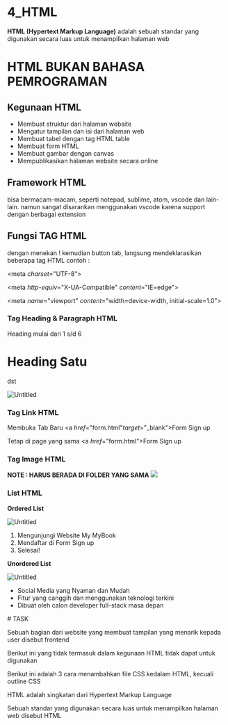 # 4_HTML

**HTML (Hypertext Markup Language)** adalah sebuah standar yang digunakan secara luas untuk menampilkan halaman web

# HTML BUKAN BAHASA PEMROGRAMAN

## Kegunaan HTML

- Membuat struktur dari halaman website
- Mengatur tampilan dan isi dari halaman web
- Membuat tabel dengan tag HTML table
- Membuat form HTML
- Membuat gambar dengan canvas
- Mempublikasikan halaman website secara online

## Framework HTML

bisa bermacam-macam, seperti notepad, sublime, atom, vscode dan lain-lain. namun sangat disarankan menggunakan vscode karena support dengan berbagai extension

## Fungsi TAG HTML

dengan menekan ! kemudian button tab, langsung mendeklarasikan beberapa tag HTML
contoh :

<!DOCTYPE *html*>

<html *lang*="en">

<head>

<meta *charset*="UTF-8">

<meta *http-equiv*="X-UA-Compatible" *content*="IE=edge">

<meta *name*="viewport" *content*="width=device-width, initial-scale=1.0">

<title>Document</title>

</head>

<body>

</body>

### Tag Heading & Paragraph HTML

Heading mulai dari 1 s/d 6

<h1>Heading Satu</h1> dst

![Untitled](https://s3-us-west-2.amazonaws.com/secure.notion-static.com/5adfe9d0-39f0-4d6f-ad4d-42c0c570fb63/Untitled.png)

### Tag Link HTML

Membuka Tab Baru
<a *href*="form.html"*target*="_blank">Form Sign up</a>

Tetap di page yang sama
<a *href*="form.html">Form Sign up</a>

### Tag Image HTML

**NOTE : HARUS BERADA DI FOLDER YANG SAMA**
<img src=”logo-alterra.png”/>

### List HTML

**Ordered List <ol></ol>**

![Untitled](https://s3-us-west-2.amazonaws.com/secure.notion-static.com/03f73e74-bb5c-4009-80a8-aa3395c60400/Untitled.png)

<ol *type*="1">

<li>Mengunjungi Website <a *href*="index.html">My MyBook</a></li>

<li>Mendaftar di <a *href*="form.html"*target*="_blank">Form Sign up</a></li>

<li>Selesai!</li>

</ol>

**Unordered List <ul></ul>**

![Untitled](https://s3-us-west-2.amazonaws.com/secure.notion-static.com/e7635f17-cb31-459a-82e9-608146842e30/Untitled.png)

<ul>
<li>Social Media yang Nyaman dan Mudah</li>
<li>Fitur yang canggih dan menggunakan teknologi terkini</li>
<li>Dibuat oleh calon developer full-stack masa depan</li>
</ul>
# TASK

Sebuah bagian dari website yang membuat tampilan yang menarik kepada user disebut
frontend

Berikut ini yang tidak termasuk dalam kegunaan HTML
tidak dapat untuk digunakan

Berikut ini adalah 3 cara menambahkan file CSS kedalam HTML, kecuali
outline CSS

HTML adalah singkatan dari
Hypertext Markup Language

Sebuah standar yang digunakan secara luas untuk menampilkan halaman web disebut
HTML